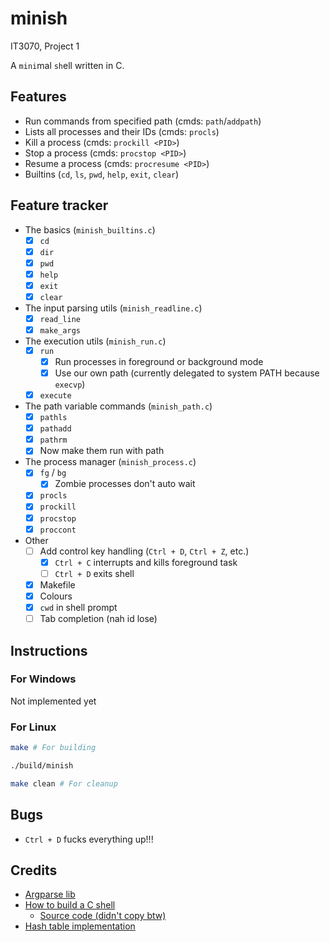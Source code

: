 # minish

IT3070, Project 1

A `mini`mal `sh`ell written in C.

## Features

- Run commands from specified path (cmds: `path`/`addpath`)
- Lists all processes and their IDs (cmds: `procls`)
- Kill a process (cmds: `prockill <PID>`)
- Stop a process (cmds: `procstop <PID>`)
- Resume a process (cmds: `procresume <PID>`)
- Builtins (`cd`, `ls`, `pwd`, `help`, `exit`, `clear`)

## Feature tracker

- The basics (`minish_builtins.c`)
  - [x] `cd`
  - [x] `dir`
  - [x] `pwd`
  - [x] `help`
  - [x] `exit`
  - [x] `clear`
- The input parsing utils (`minish_readline.c`)
  - [x] `read_line`
  - [x] `make_args`
- The execution utils (`minish_run.c`)
  - [x] `run`
    - [x] Run processes in foreground or background mode
    - [x] Use our own path (currently delegated to system PATH because `execvp`)
  - [x] `execute`
- The path variable commands (`minish_path.c`)
  - [x] `pathls`
  - [x] `pathadd`
  - [x] `pathrm`
  - [x] Now make them run with path
- The process manager (`minish_process.c`)
  - [x] `fg` / `bg`
    - [x] Zombie processes don't auto wait
  - [x] `procls`
  - [x] `prockill`
  - [x] `procstop`
  - [x] `proccont`
- Other
  - [ ] Add control key handling (`Ctrl + D`, `Ctrl + Z`, etc.)
    - [x] `Ctrl + C` interrupts and kills foreground task
    - [ ] `Ctrl + D` exits shell 
  - [x] Makefile
  - [x] Colours
  - [x] `cwd` in shell prompt
  - [ ] Tab completion (nah id lose)

## Instructions

### For Windows

Not implemented yet

### For Linux

```bash
make # For building

./build/minish

make clean # For cleanup
```

## Bugs

- `Ctrl + D` fucks everything up!!!

## Credits

- [Argparse lib](https://github.com/cofyc/argparse)
- [How to build a C shell](https://brennan.io/2015/01/16/write-a-shell-in-c/)
  - [Source code (didn't copy btw)](https://github.com/brenns10/lsh)
- [Hash table implementation](https://github.com/google/cwisstable)

